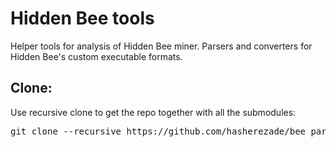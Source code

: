 # Hidden Bee tools
Helper tools for analysis of Hidden Bee miner. Parsers and converters for Hidden Bee's custom executable formats.

Clone:
-
Use recursive clone to get the repo together with all the submodules:
<pre>
git clone --recursive https://github.com/hasherezade/bee_parser.git
</pre>
